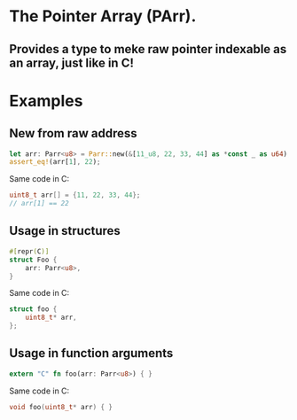 # The **P**ointer **Arr**ay (PArr).

## Provides a type to meke raw pointer indexable as an array, just like in C!

# Examples

## New from raw address
```rust
let arr: Parr<u8> = Parr::new(&[11_u8, 22, 33, 44] as *const _ as u64);
assert_eq!(arr[1], 22);
```
Same code in C:
```c
uint8_t arr[] = {11, 22, 33, 44};
// arr[1] == 22
```

## Usage in structures
```rust
#[repr(C)]
struct Foo {
    arr: Parr<u8>,
}
```
Same code in C:
```c
struct foo {
    uint8_t* arr,
};
```

## Usage in function arguments
```rust
extern "C" fn foo(arr: Parr<u8>) { }
```
Same code in C:
```c
void foo(uint8_t* arr) { }
```
